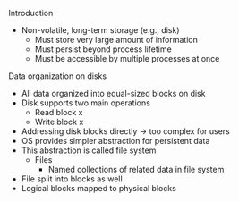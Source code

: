 Introduction
 - Non-volatile, long-term storage (e.g., disk)
	 - Must store very large amount of information 
	 - Must persist beyond process lifetime
	 - Must be accessible by multiple processes at once

Data organization on disks 
 - All data organized into equal-sized blocks on disk
 - Disk supports two main operations
	 - Read block x
	 - Write block x 
- Addressing disk blocks directly  -> too complex for users
- OS provides simpler abstraction for persistent data
- This abstraction is called file system 
	- Files 
		- Named collections of related data in file system 
- File split into blocks as well
- Logical blocks mapped to physical blocks 